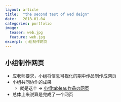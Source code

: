 ```yaml
---
layout: article
title:  "the second test of wed deign"
date:   2018-01-04
categories: portfolio
image:
  teaser: web.jpg
  feature: web.jpg
excerpt: 小组制作网页
---
```


## 小组制作网页

- 应老师要求，小组将信息可视化的期中作品制作成网页
- 小组共同协作的成果
    - 就是这个 → [小组tableau作品の网页](https://luo00789.github.io/infovis/tableau/tab.html)
- 总体上来说算是完成了一个网页

